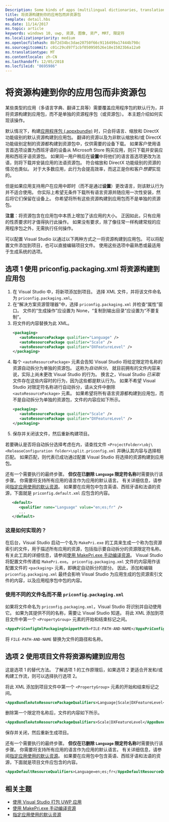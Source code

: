 ```yaml
---
Description: Some kinds of apps (multilingual dictionaries, translation tools, etc.) need to override the default behavior of an app bundle, and build resources into the app package instead of having them in separate resource packages. This topic explains how to do that.
title: 将资源构建到你的应用包而非资源包
template: detail.hbs
ms.date: 11/14/2017
ms.topic: article
keywords: windows 10, uwp, 资源, 图像, 资产, MRT, 限定符
ms.localizationpriority: medium
ms.openlocfilehash: 8bf2d34bc3dae20750f66c9116499a17444b798c
ms.sourcegitcommit: c01c29cd97f1cbf050950526e18e15823b6a12a0
ms.translationtype: MT
ms.contentlocale: zh-CN
ms.lasthandoff: 12/05/2018
ms.locfileid: "8695986"
---
```

# <a name="build-resources-into-your-app-package-instead-of-into-a-resource-pack"></a>将资源构建到你的应用包而非资源包

某些类型的应用（多语言字典、翻译工具等）需要覆盖应用程序包的默认行为，并将资源构建到应用包，而不是单独的资源程序包（或资源包）。 本主题介绍如何实现该操作。

默认情况下，构建[应用程序包 (.appxbundle)](../packaging/packaging-uwp-apps.md) 时，只会将语言、缩放和 DirectX 功能级别的默认资源构建到应用包。 翻译的资源以及为非默认缩放和/或 DirectX 功能级别定制的资源都构建到资源包中，仅供需要的设备下载。 如果客户使用语言首选项设置为西班牙语的设备从 Microsoft Store 购买应用，则只下载并安装应用和西班牙语资源包。 如果同一用户稍后在**设置**中将他们的语言首选项更改为法语，则将下载并安装应用的法语资源包。 符合缩放和 DirectX 功能级别的资源的情况也类似。 对于大多数应用，此行为会提高效率，而这正是你和客户*想要*实现的。

但是如果应用支持用户在应用中即时（而不是通过**设置**）更改语言，则该默认行为并不适合使用。 你实际上希望无条件下载所有语言资源并随应用一次性安装，然后将它们保留在设备上。 你希望将所有这些资源构建到应用包而不是单独的资源包。

**注意**：将资源包含在应用包中本质上增加了该应用的大小。 正因如此，只有应用的性质要求时才值得执行此操作。 如果没有要求，除了像往常一样构建常规的应用程序包之外，无需执行任何操作。

可以配置 Visual Studio 以通过以下两种方式之一将资源构建到应用包。 可以将配置文件添加到项目，也可以直接编辑项目文件。 使用这些选项中最熟悉或最适用于生成系统的选项。

## <a name="option-1-use-priconfigpackagingxml-to-build-resources-into-your-app-package"></a>选项 1 使用 priconfig.packaging.xml 将资源构建到应用包

1. 在 Visual Studio 中，将新项添加到项目。 选择 XML 文件，并将该文件命名为 `priconfig.packaging.xml`。
2. 在“解决方案资源管理器”中，选择 `priconfig.packaging.xml` 并检查“属性”窗口。 文件的“生成操作”应设置为 None，“复制到输出目录”应设置为“不要复制”。
3. 将文件的内容替换为此 XML。
   ```xml
   <packaging>
      <autoResourcePackage qualifier="Language" />
      <autoResourcePackage qualifier="Scale" />
      <autoResourcePackage qualifier="DXFeatureLevel" />
   </packaging>
   ```
4. 每个 `<autoResourcePackage>` 元素会告知 Visual Studio 将给定限定符名称的资源自动拆分为单独的资源包。 这称为*自动拆分*。 就目前拥有的文件内容来说，实际上尚未更改 Visual Studio 的行为。 换言之，Visual Studio *已采取*文件存在这些内容时的行为，因为这些都是默认行为。 如果不希望 Visual Studio 对限定符名称进行自动拆分，请从文件中删除 `<autoResourcePackage>` 元素。 如果希望将所有语言资源都构建到应用包，而不是自动拆分为单独的资源包，文件的内容应如下所示。
   ```xml
   <packaging>
      <autoResourcePackage qualifier="Scale" />
      <autoResourcePackage qualifier="DXFeatureLevel" />
   </packaging>
   ```
5. 保存并关闭该文件，然后重新构建项目。

若要确认是否将自动拆分选择考虑在内，请查找文件 `<ProjectFolder>\obj\<ReleaseConfiguration folder>\split.priconfig.xml` 并确认其内容与选择相匹配。 如果匹配，则代表已成功通过配置 Visual Studio 将选择的资源构建到应用包。

还有一个需要执行的最终步骤。 **但仅在已删除 `Language` 限定符名称**时需要执行该步骤。 你需要将支持所有应用的语言作为应用的默认语言。 有关详细信息，请参阅[指定应用使用的默认资源](specify-default-resources-installed.md)。 如果要在应用包中包含英语、西班牙语和法语的资源，下面就是 `priconfig.default.xml` 应包含的内容。

```xml
   <default>
      <qualifier name="Language" value="en;es;fr" />
      ...
   </default>
```

### <a name="how-does-this-work"></a>这是如何实现的？

在后台，Visual Studio 启动一个名为 `MakePri.exe` 的工具来生成一个称为包资源索引的文件，用于描述所有应用的资源，包括指示要自动拆分的资源限定符名称。 有关此工具的详细信息，请参阅[使用 MakePri.exe 手动编译资源](compile-resources-manually-with-makepri.md)。 Visual Studio 将配置文件传递给 `MakePri.exe`。 `priconfig.packaging.xml` 文件的内容用作该配置文件的 `<packaging>` 元素，即确定自动拆分的部分。 因此，添加和编辑 `priconfig.packaging.xml` 最终会影响 Visual Studio 为应用生成的包资源索引文件的内容，以及应用程序包中包的内容。

### <a name="using-a-different-file-name-than-priconfigpackagingxml"></a>使用不同的文件名而不是 `priconfig.packaging.xml`

如果将文件命名为 `priconfig.packaging.xml`，Visual Studio 将识别并自动使用它。 如果为其提供不同的名称，需要让 Visual Studio 知道。 将此 XML 添加到项目文件中第一个 `<PropertyGroup>` 元素的开始和结束标记之间。

```xml
<AppxPriConfigXmlPackagingSnippetPath>FILE-PATH-AND-NAME</AppxPriConfigXmlPackagingSnippetPath>
```

将 `FILE-PATH-AND-NAME` 替换为文件的路径和名称。

## <a name="option-2-use-your-project-file-to-build-resources-into-your-app-package"></a>选项 2 使用项目文件将资源构建到应用包

这是选项 1 的替代方法。 了解选项 1 的工作原理后，如果选项 2 更适合开发和/或构建工作流，则可以选择执行选项 2。

将此 XML 添加到项目文件中第一个 `<PropertyGroup>` 元素的开始和结束标记之间。

```xml
<AppxBundleAutoResourcePackageQualifiers>Language|Scale|DXFeatureLevel</AppxBundleAutoResourcePackageQualifiers>
```

删除第一个限定符名称后，文件的内容如下所示。

```xml
<AppxBundleAutoResourcePackageQualifiers>Scale|DXFeatureLevel</AppxBundleAutoResourcePackageQualifiers>
```

保存并关闭，然后重新生成项目。

还有一个需要执行的最终步骤。 **但仅在已删除 `Language` 限定符名称**时需要执行该步骤。 你需要将支持所有应用的语言作为应用的默认语言。 有关详细信息，请参阅[指定应用使用的默认资源](specify-default-resources-installed.md)。 如果要在应用包中包含英语、西班牙语和法语的资源，下面就是项目文件应包含的内容。

```xml
<AppxDefaultResourceQualifiers>Language=en;es;fr</AppxDefaultResourceQualifiers>
```

## <a name="related-topics"></a>相关主题

* [使用 Visual Studio 打包 UWP 应用](../packaging/packaging-uwp-apps.md)
* [使用 MakePri.exe 手动编译资源](compile-resources-manually-with-makepri.md)
* [指定应用使用的默认资源](specify-default-resources-installed.md)